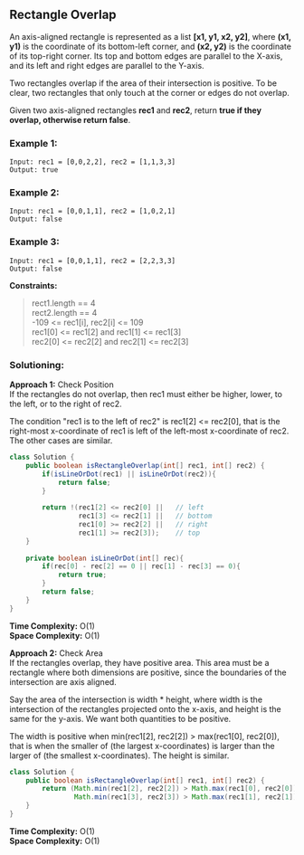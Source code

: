 ## Rectangle Overlap

An axis-aligned rectangle is represented as a list **[x1, y1, x2, y2]**, where **(x1, y1)** is the coordinate of its bottom-left corner, and **(x2, y2)** is the coordinate of its top-right corner. Its top and bottom edges are parallel to the X-axis, and its left and right edges are parallel to the Y-axis.

Two rectangles overlap if the area of their intersection is positive. To be clear, two rectangles that only touch at the corner or edges do not overlap.

Given two axis-aligned rectangles **rec1** and **rec2**, return **true if they overlap, otherwise return false**.

  

### Example 1:
```
Input: rec1 = [0,0,2,2], rec2 = [1,1,3,3]
Output: true
```

### Example 2:
```
Input: rec1 = [0,0,1,1], rec2 = [1,0,2,1]
Output: false
```

### Example 3:
```
Input: rec1 = [0,0,1,1], rec2 = [2,2,3,3]
Output: false
```

**Constraints:**  
> rect1.length == 4  
> rect2.length == 4  
> -109 <= rec1[i], rec2[i] <= 109  
> rec1[0] <= rec1[2] and rec1[1] <= rec1[3]  
> rec2[0] <= rec2[2] and rec2[1] <= rec2[3]  


 ### Solutioning:
**Approach 1:** Check Position  
If the rectangles do not overlap, then rec1 must either be higher, lower, to the left, or to the right of rec2.  

The condition "rec1 is to the left of rec2" is rec1[2] <= rec2[0], that is the right-most x-coordinate of rec1 is left of the left-most x-coordinate of rec2. The other cases are similar.


```java
class Solution {
    public boolean isRectangleOverlap(int[] rec1, int[] rec2) {
        if(isLineOrDot(rec1) || isLineOrDot(rec2)){
            return false;
        }
        
        return !(rec1[2] <= rec2[0] ||   // left
                 rec1[3] <= rec2[1] ||   // bottom
                 rec1[0] >= rec2[2] ||   // right
                 rec1[1] >= rec2[3]);    // top
    }
    
    private boolean isLineOrDot(int[] rec){
        if(rec[0] - rec[2] == 0 || rec[1] - rec[3] == 0){
            return true;
        }
        return false;
    }
}
```  
**Time Complexity:** O(1)  
**Space Complexity:**  O(1) 

**Approach 2:** Check Area  
If the rectangles overlap, they have positive area. This area must be a rectangle where both dimensions are positive, since the boundaries of the intersection are axis aligned.  

Say the area of the intersection is width * height, where width is the intersection of the rectangles projected onto the x-axis, and height is the same for the y-axis. We want both quantities to be positive.  

The width is positive when min(rec1[2], rec2[2]) > max(rec1[0], rec2[0]), that is when the smaller of (the largest x-coordinates) is larger than the larger of (the smallest x-coordinates). The height is similar.  

```java
class Solution {
    public boolean isRectangleOverlap(int[] rec1, int[] rec2) {
        return (Math.min(rec1[2], rec2[2]) > Math.max(rec1[0], rec2[0]) && // width > 0
                Math.min(rec1[3], rec2[3]) > Math.max(rec1[1], rec2[1]));  // height > 0
    }
}
```  
**Time Complexity:** O(1)  
**Space Complexity:**  O(1) 
